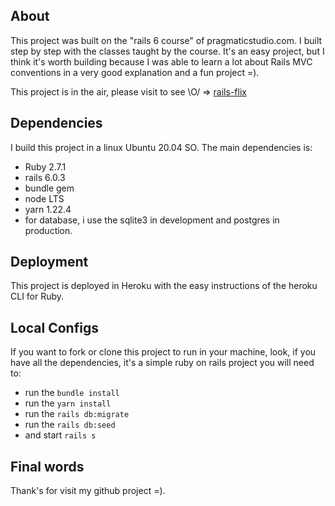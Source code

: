 ## About

This project was built on the "rails 6 course" of pragmaticstudio.com. I built step by step with the classes taught by the course. It's an easy project, but I think it's worth building because I was able to learn a lot about Rails MVC conventions in a very good explanation and a fun project =).

This project is in the air, please visit to see \O/ => [rails-flix](https://rails-flix.herokuapp.com/)

## Dependencies

I build this project in a linux Ubuntu 20.04 SO. The main dependencies is:

- Ruby 2.7.1
- rails 6.0.3
- bundle gem
- node LTS
- yarn 1.22.4
- for database, i use the sqlite3 in development and postgres in production.

## Deployment

This project is deployed in Heroku with the easy instructions of the heroku CLI for Ruby.

## Local Configs

If you want to fork or clone this project to run in your machine, look, if you have all the dependencies, it's a simple ruby on rails project you will need to:

- run the `bundle install`
- run the `yarn install`
- run the `rails db:migrate`
- run the `rails db:seed`
- and start `rails s`

## Final words

Thank's for visit my github project =).
